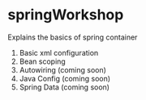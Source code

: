 # springWorkshop

Explains the basics of spring container 

1. Basic xml configuration
2. Bean scoping
3. Autowiring (coming soon)
4. Java Config (coming soon)
5. Spring Data (coming soon)
